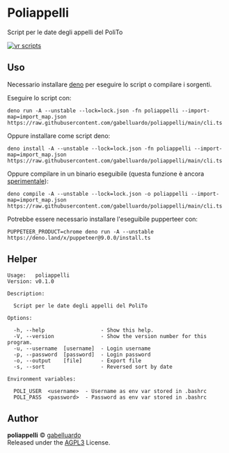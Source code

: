 # Poliappelli

Script per le date degli appelli del PoliTo

[![vr scripts](https://badges.velociraptor.run/flat.svg)](https://velociraptor.run)

## Uso

Necessario installare [deno](https://deno.land/#installation) per eseguire lo script o compilare i sorgenti.

Eseguire lo script con:

    deno run -A --unstable --lock=lock.json -fn poliappelli --import-map=import_map.json https://raw.githubusercontent.com/gabelluardo/poliappelli/main/cli.ts

Oppure installare come script deno:

    deno install -A --unstable --lock=lock.json -fn poliappelli --import-map=import_map.json https://raw.githubusercontent.com/gabelluardo/poliappelli/main/cli.ts

Oppure compilare in un binario eseguibile (questa funzione è ancora [sperimentale](https://deno.land/manual/tools/compiler)):

    deno compile -A --unstable --lock=lock.json -o poliappelli --import-map=import_map.json https://raw.githubusercontent.com/gabelluardo/poliappelli/main/cli.ts

Potrebbe essere necessario installare l'eseguibile pupperteer con:

    PUPPETEER_PRODUCT=chrome deno run -A --unstable https://deno.land/x/puppeteer@9.0.0/install.ts

## Helper

```
Usage:   poliappelli
Version: v0.1.0

Description:

  Script per le date degli appelli del PoliTo

Options:

  -h, --help                  - Show this help.
  -V, --version               - Show the version number for this program.
  -u, --username  [username]  - Login username
  -p, --password  [password]  - Login password
  -o, --output    [file]      - Export file
  -s, --sort                  - Reversed sort by date

Environment variables:

  POLI_USER  <username>  - Username as env var stored in .bashrc
  POLI_PASS  <password>  - Password as env var stored in .bashrc
```

## Author

**poliappelli** © [gabelluardo](https://github.com/gabelluardo)  
Released under the [AGPL3](https://github.com/gabelluardo/poliappelli/blob/master/LICENSE) License.
